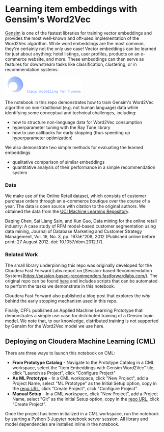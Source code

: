 # Learning item embeddings with Gensim's Word2Vec
[Gensim](https://radimrehurek.com/gensim/index.html) is one of the fastest libraries for training vector embeddings and provides the most well-known and oft-used implementation of the Word2Vec algorithm. While word embeddings are the most common, they're certainly not the only use case! Vector embeddings can be learned for just about anything: hotel listings, user profiles, products on an e-commerce website, and more. These embeddings can then serve as features for downstream tasks like classification, clustering, or in recommendation systems. 

![](images/gensim.png)

The notebook in this repo demonstrates how to train Gensim's Word2Vec algorithm on non-traditional (e.g. not human language) data while identifying some conceptual and technical challenges, including: 
* how to structure non-language data for Word2Vec consumption
* hyperparameter tuning with the Ray Tune library
* how to use callbacks for early stopping (thus speeding up hyperparameter optimization)

We also demonstrate two simple methods for evaluating the learned embeddings
* qualitative comparison of similar embeddings
* quantitative analysis of their performance in a simple recommendation system

### Data 
We make use of the Online Retail dataset, which consists of customer purchase orders through an e-commerce boutique over the course of a year. The data is open source with citation to the original authors. We obtained the data from the [UCI Machine Learning Repository](https://archive.ics.uci.edu/ml/datasets/online+retail). 

Daqing Chen, Sai Liang Sain, and Kun Guo, Data mining for the online retail industry: A case study of RFM model-based customer segmentation using data mining, Journal of Database Marketing and Customer Strategy Management, Vol. 19, No. 3, pp. 197â€“208, 2012 (Published online before print: 27 August 2012. doi: 10.1057/dbm.2012.17).

### Related Work
The small library underpinning this repo was originally developed for the Cloudera Fast Forward Labs report on [Session-based Recommendation Systems]https://session-based-recommenders.fastforwardlabs.com/). The original repo can be found [here](https://github.com/fastforwardlabs/session_based_recommenders) and includes scripts that can be automated to perform the tasks we demonstrate in this notebook. 

Cloudera Fast Forward also published a blog post that explores the _why_ behind the early stopping mechanism used in this repo.

Finally, CFFL published an Applied Machine Learning Prototype that demonstrates a simple use case for distributed training of a Gensim topic model. We note that, to our knowledge, distributed training is not supported by Gensim for the Word2Vec model we use here. 


## Deploying on Cloudera Machine Learning (CML)
There are three ways to launch this notebook on CML:

* **From Prototype Catalog** - Navigate to the Prototype Catalog in a CML workspace, select the "Item Embeddings with Gensim Word2Vec" tile, click "Launch as Project", click "Configure Project"
* **As ML Prototype** - In a CML workspace, click "New Project", add a Project Name, select "ML Prototype" as the Initial Setup option, copy in the [repo URL](https://github.com/fastforwardlabs/item-embeddings-with-gensim-word2vec), click "Create Project", click "Configure Project"
* **Manual Setup** - In a CML workspace, click "New Project", add a Project Name, select "Git" as the Initial Setup option, copy in the [repo URL](https://github.com/fastforwardlabs/item-embeddings-with-gensim-word2vec), click "Create Project".

Once the project has been initialized in a CML workspace, run the notebook by starting a Python 3 Jupyter notebook server session. All library and model dependencies are installed inline in the notebook.

